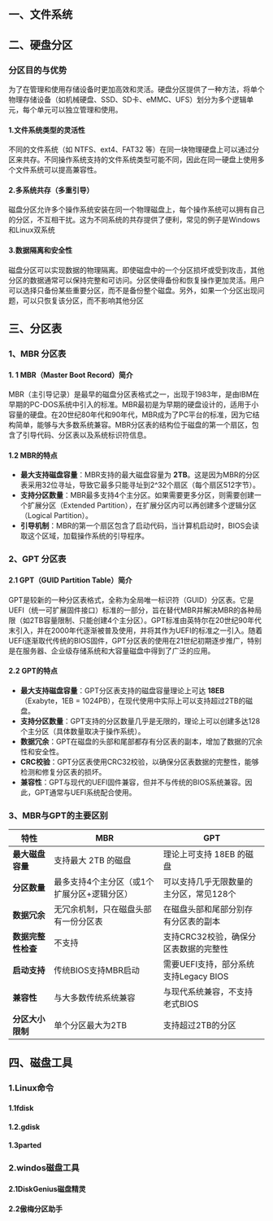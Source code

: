 
## 一、文件系统



## 二、硬盘分区

### 分区目的与优势

为了在管理和使用存储设备时更加高效和灵活。硬盘分区提供了一种方法，将单个物理存储设备（如机械硬盘、SSD、SD卡、eMMC、UFS）划分为多个逻辑单元，每个单元可以独立管理和使用。

#### 1.文件系统类型的灵活性
不同的文件系统（如 NTFS、ext4、FAT32 等）在同一块物理硬盘上可以通过分区来共存。不同操作系统支持的文件系统类型可能不同，因此在同一硬盘上使用多个文件系统可以提高兼容性。
#### 2.多系统共存（多重引导）
磁盘分区允许多个操作系统安装在同一个物理磁盘上，每个操作系统可以拥有自己的分区，不互相干扰。这为不同系统的共存提供了便利，常见的例子是Windows和Linux双系统
#### 3.数据隔离和安全性
磁盘分区可以实现数据的物理隔离。即使磁盘中的一个分区损坏或受到攻击，其他分区的数据通常可以保持完整和可访问。分区使得备份和恢复操作更加灵活。用户可以选择只备份某些重要分区，而不是备份整个磁盘。另外，如果一个分区出现问题，可以只恢复该分区，而不影响其他分区

## 三、分区表
### 1、MBR 分区表

#### 1. 1 **MBR（Master Boot Record）简介**

MBR（主引导记录）是最早的磁盘分区表格式之一，出现于1983年，是由IBM在早期的PC-DOS系统中引入的标准。MBR最初是为早期的硬盘设计的，适用于小容量的硬盘。在20世纪80年代和90年代，MBR成为了PC平台的标准，因为它结构简单，能够与大多数系统兼容。MBR分区表的结构位于磁盘的第一个扇区，包含了引导代码、分区表以及系统标识符信息。

#### 1.2 **MBR的特点**

- **最大支持磁盘容量**：MBR支持的最大磁盘容量为 **2TB**。这是因为MBR的分区表采用32位寻址，导致它最多只能寻址到2^32个扇区（每个扇区512字节）。
- **支持分区数量**：MBR最多支持4个主分区。如果需要更多分区，则需要创建一个扩展分区（Extended Partition），在扩展分区内可以再创建多个逻辑分区（Logical Partition）。
- **引导机制**：MBR的第一个扇区包含了启动代码，当计算机启动时，BIOS会读取这个区域，加载操作系统的引导程序。

### 2、GPT 分区表

#### 2.1 **GPT（GUID Partition Table）简介**

GPT是较新的一种分区表格式，全称为全局唯一标识符（GUID）分区表。它是UEFI（统一可扩展固件接口）标准的一部分，旨在替代MBR并解决MBR的各种局限（如2TB容量限制、只能创建4个主分区）。GPT标准由英特尔在20世纪90年代末引入，并在2000年代逐渐被普及使用，并将其作为UEFI的标准之一引入。随着UEFI逐渐取代传统的BIOS固件，GPT分区表的使用在21世纪初期逐步推广，特别是在服务器、企业级存储系统和大容量磁盘中得到了广泛的应用。

#### 2.2 **GPT的特点**

- **最大支持磁盘容量**：GPT分区表支持的磁盘容量理论上可达 **18EB**（Exabyte，1EB = 1024PB），在现代使用中实际上可以支持超过2TB的磁盘。
- **支持分区数量**：GPT支持的分区数量几乎是无限的，理论上可以创建多达128个主分区（具体数量取决于操作系统）。
- **数据冗余**：GPT在磁盘的头部和尾部都存有分区表的副本，增加了数据的冗余性和安全性。
- **CRC校验**：GPT分区表使用CRC32校验，以确保分区表数据的完整性，能够检测和修复分区表的损坏。
- **兼容性**：GPT与现代的UEFI固件兼容，但并不与传统的BIOS系统兼容。因此，GPT通常与UEFI系统配合使用。

### 3、MBR与GPT的主要区别

| 特性          | **MBR**                 | **GPT**                    |
| ----------- | ----------------------- | -------------------------- |
| **最大磁盘容量**  | 支持最大 2TB 的磁盘            | 理论上可支持 18EB 的磁盘            |
| **分区数量**    | 最多支持4个主分区（或1个扩展分区+逻辑分区） | 可以支持几乎无限数量的主分区，常见128个      |
| **数据冗余**    | 无冗余机制，只在磁盘头部有一份分区表      | 在磁盘头部和尾部分别存有分区表的副本         |
| **数据完整性检查** | 不支持                     | 支持CRC32校验，确保分区表数据的完整性      |
| **启动支持**    | 传统BIOS支持MBR启动           | 需要UEFI支持，部分系统支持Legacy BIOS |
| **兼容性**     | 与大多数传统系统兼容              | 与现代系统兼容，不支持老式BIOS          |
| **分区大小限制**  | 单个分区最大为2TB              | 支持超过2TB的分区                 |

## 四、磁盘工具

### 1.Linux命令
#### 1.1fdisk

#### 1.2.gdisk

#### 1.3parted

### 2.windos磁盘工具
#### 2.1DiskGenius磁盘精灵

#### 2.2傲梅分区助手




